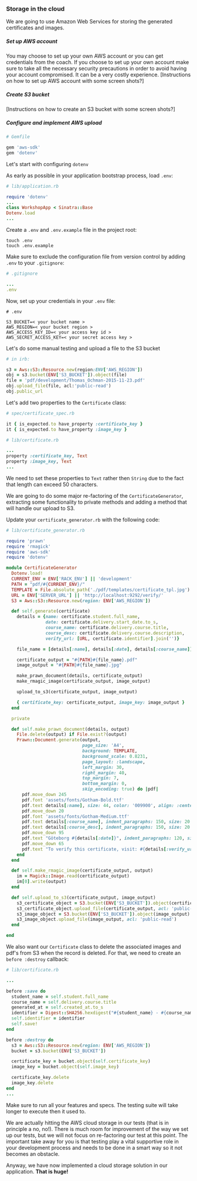 ### Storage in the cloud

We are going to use Amazon Web Services for storing the generated certificates and images.

##### Set up AWS account
You may choose to set up your own AWS account or you can get credentials from the coach. If you choose to set up your own account make sure to take all the necessary security precautions in order to avoid having your account compromised. It can be a very costly experience.
[Instructions on how to set up AWS account with some screen shots?]


##### Create S3 bucket

[Instructions on how to create an S3 bucket with some screen shots?]


##### Configure and implement AWS upload

```ruby
# Gemfile

gem 'aws-sdk'
gem 'dotenv'
```

Let's start with configuring `dotenv`

As early as possible in your application bootstrap process, load `.env`:

```ruby
# lib/application.rb

require 'dotenv'
...
class WorkshopApp < Sinatra::Base
Dotenv.load
...
```
Create a `.env` and `.env.example` file in the project root:

```shell
touch .env
touch .env.example
```

Make sure to exclude the configuration file from version control by adding `.env` to your `.gitignore`:


```ruby
# .gitignore

...
.env
```

Now, set up your credentials in your `.env` file:

```
# .env

S3_BUCKET=< your bucket name >
AWS_REGION=< your bucket region >
AWS_ACCESS_KEY_ID=< your access key id >
AWS_SECRET_ACCESS_KEY=< your secret access key >
```

Let's do some manual testing and upload a file to the S3 bucket

```ruby
# in irb:

s3 = Aws::S3::Resource.new(region:ENV['AWS_REGION'])
obj = s3.bucket(ENV['S3_BUCKET']).object(file)
file = 'pdf/development/Thomas_Ochman-2015-11-23.pdf'
obj.upload_file(file, acl:'public-read')
obj.public_url
```

Let's add two properties to the `Certificate` class:

```ruby
# spec/certificate_spec.rb

it { is_expected.to have_property :certificate_key }
it { is_expected.to have_property :image_key }
```

```ruby
# lib/certificate.rb

...
property :certificate_key, Text
property :image_key, Text
...
```

We need to set these properties to `Text` rather then `String` due to the fact that length can exceed 50 characters.

We are going to do some major re-factoring of the  `CertificateGenerator`, extracting some functionality to private methods and adding a method that will handle our upload to S3.

Update your `certificate_generator.rb` with the following code:
```ruby
# lib/certificate_generator.rb

require 'prawn'
require 'rmagick'
require 'aws-sdk'
require 'dotenv'

module CertificateGenerator
  Dotenv.load!
  CURRENT_ENV = ENV['RACK_ENV'] || 'development'
  PATH = "pdf/#{CURRENT_ENV}/"
  TEMPLATE = File.absolute_path('./pdf/templates/certificate_tpl.jpg')
  URL = ENV['SERVER_URL'] || 'http://localhost:9292/verify/'
  S3 = Aws::S3::Resource.new(region: ENV['AWS_REGION'])

  def self.generate(certificate)
    details = {name: certificate.student.full_name,
               date: certificate.delivery.start_date.to_s,
               course_name: certificate.delivery.course.title,
               course_desc: certificate.delivery.course.description,
               verify_url: [URL, certificate.identifier].join('')}

    file_name = [details[:name], details[:date], details[:course_name]].join('_').downcase.gsub!(/\s/, '_')

    certificate_output = "#{PATH}#{file_name}.pdf"
    image_output = "#{PATH}#{file_name}.jpg"

    make_prawn_document(details, certificate_output)
    make_rmagic_image(certificate_output, image_output)

    upload_to_s3(certificate_output, image_output)

    { certificate_key: certificate_output, image_key: image_output }
  end

  private

  def self.make_prawn_document(details, output)
    File.delete(output) if File.exist?(output)
    Prawn::Document.generate(output,
                             page_size: 'A4',
                             background: TEMPLATE,
                             background_scale: 0.8231,
                             page_layout: :landscape,
                             left_margin: 30,
                             right_margin: 40,
                             top_margin: 7,
                             bottom_margin: 0,
                             skip_encoding: true) do |pdf|
      pdf.move_down 245
      pdf.font 'assets/fonts/Gotham-Bold.ttf'
      pdf.text details[:name], size: 44, color: '009900', align: :center
      pdf.move_down 20
      pdf.font 'assets/fonts/Gotham-Medium.ttf'
      pdf.text details[:course_name], indent_paragraphs: 150, size: 20
      pdf.text details[:course_desc], indent_paragraphs: 150, size: 20
      pdf.move_down 95
      pdf.text "Göteborg #{details[:date]}", indent_paragraphs: 120, size: 12
      pdf.move_down 65
      pdf.text "To verify this certificate, visit: #{details[:verify_url]}", indent_paragraphs: 100, size: 8
    end
  end

  def self.make_rmagic_image(certificate_output, output)
    im = Magick::Image.read(certificate_output)
    im[0].write(output)
  end

  def self.upload_to_s3(certificate_output, image_output)
    s3_certificate_object = S3.bucket(ENV['S3_BUCKET']).object(certificate_output)
    s3_certificate_object.upload_file(certificate_output, acl: 'public-read')
    s3_image_object = S3.bucket(ENV['S3_BUCKET']).object(image_output)
    s3_image_object.upload_file(image_output, acl: 'public-read')
  end

end
```
We also want our `Certificate` class to delete the associated images and pdf's from S3 when the record is deleted. For that,
we need to create an `before :destroy` callback:

```ruby
# lib/certificate.rb

...

before :save do
  student_name = self.student.full_name
  course_name = self.delivery.course.title
  generated_at = self.created_at.to_s
  identifier = Digest::SHA256.hexdigest("#{student_name} - #{course_name} - #{generated_at}")
  self.identifier = identifier
  self.save!
end

before :destroy do
  s3 = Aws::S3::Resource.new(region: ENV['AWS_REGION'])
  bucket = s3.bucket(ENV['S3_BUCKET'])

  certificate_key = bucket.object(self.certificate_key)
  image_key = bucket.object(self.image_key)

  certificate_key.delete
  image_key.delete
end
...
```

Make sure to run all your features and specs. The testing suite will take longer to execute then it used to.

We are actually hitting the AWS cloud storage in our tests (that is in principle a no, no!). There is much room for improvement of the way we set up our tests, but we will not focus on re-factoring our test at this point. The important take away for you is that testing play a vital supportive role in your development process and needs to be done in a smart way so it not becomes an obstacle.

Anyway, we have now implemented a cloud storage solution in our application. **That is huge!**



